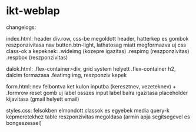 # ikt-weblap

changelogs:

  index.html:
    header div.row, css-be megoldott header, hatterkep es gombok reszponzivitasa
    nav button.btn-light, lathatosag miatt megformazva
    uj css class-ok a kepeknek:
      .wideimg (kozepre igazitas)
      .respimg (reszponzivitas)
      .respbox (reszponzivitas)

  dalok.html:
    .flex-container>div, grid system helyett
    .flex-container h2, dalcim formazasa
    .featimg img, reszponziv kepek

  form.html:
    nev felbontva ket kulon inputba (keresztnev, vezeteknev) + .formrow
    reset gomb uj label
    osszes input label balra igazitasa
    placeholder kijavitasa (gmail helyett email)

  styles.css:
    felsokben elmondott classok es egyebek
    media query-k kepmeretekhez
    table reszponzivitas megoldasa (armin apja segitsegevel es bongeszessel)
